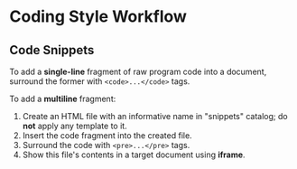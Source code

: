 # Coding Style Workflow

## Code Snippets

To add a **single-line** fragment of raw program code into a document, surround the former with `<code>...</code>` tags.

To add a **multiline** fragment:

1. Create an HTML file with an informative name in "snippets" catalog; do **not** apply any template to it.
2. Insert the code fragment into the created file.
3. Surround the code with `<pre>...</pre>` tags.
4. Show this file's contents in a target document using **iframe**.
